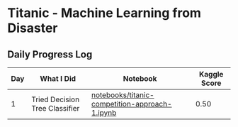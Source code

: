 # Titanic - Machine Learning from Disaster 

## Daily Progress Log
| Day | What I Did | Notebook | Kaggle Score |
|-----|------------|----------|--------------|
| 1   | Tried Decision Tree Classifier | [notebooks/titanic-competition-approach-1.ipynb](notebooks/day1_decision_tree.ipynb) | 0.50 |
